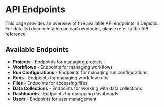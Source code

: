 # API Endpoints

This page provides an overview of the available API endpoints in Depictio. For detailed documentation on each endpoint, please refer to the API reference.

## Available Endpoints

- **Projects** - Endpoints for managing projects
- **Workflows** - Endpoints for managing workflows
- **Run Configurations** - Endpoints for managing run configurations
- **Runs** - Endpoints for managing workflow runs
- **Files** - Endpoints for accessing files
- **Data Collections** - Endpoints for working with data collections
- **Dashboards** - Endpoints for managing dashboards
- **Users** - Endpoints for user management
